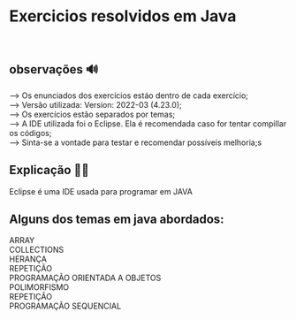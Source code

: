 # Exercicios resolvidos em Java

<br>

<h2>observações 🔊</h2>

--> Os enunciados dos exercícios estáo dentro de cada exercício;<br>
--> Versão utilizada: Version: 2022-03 (4.23.0);<br>
--> Os exercícios estão separados por temas;<br>
--> A IDE utilizada foi o Eclipse. Ela é recomendada caso for tentar compillar os códigos;<br>
--> Sinta-se a vontade para testar e recomendar possíveis melhoria;s<br>

## Explicação 👨‍🏫
Eclipse é uma IDE usada para programar em JAVA<br>

## Alguns dos temas em java abordados:<br>

ARRAY <br>
COLLECTIONS <br>
HERANÇA<br>
REPETIÇÃO<br>
PROGRAMAÇÃO ORIENTADA A OBJETOS<br>
POLIMORFISMO <br>
REPETIÇÃO <br>
PROGRAMAÇÃO SEQUENCIAL <br>
